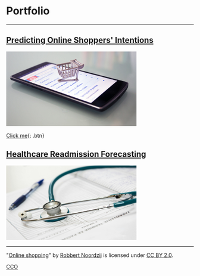 # Portfolio

---

## [Predicting Online Shoppers' Intentions](/ecommerce_sales_prediction)
<img src="images/online_shopping.jpg?raw=true" width="350" height="200"/>

[Click me](http://www.google.com){: .btn}

## [Healthcare Readmission Forecasting](/healthcare_forecasting)
<img src="images/hospital.jpg?raw=true" width="350" height="200"/>


---
<p class="attribution">"<a rel="noopener noreferrer" href="https://www.flickr.com/photos/30760216@N08/22257890101">Online shopping</a>" by <a rel="noopener noreferrer" href="https://www.flickr.com/photos/30760216@N08">Robbert Noordzij</a> is licensed under <a rel="noopener noreferrer" href="https://creativecommons.org/licenses/by/2.0/?ref=openverse">CC BY 2.0</a>.</p>
<a href="https://www.pexels.com/photo/close-up-photo-of-a-stethoscope-40568/">CCO</a>

